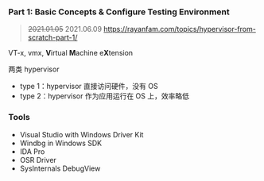 ### Part 1: Basic Concepts & Configure Testing Environment

> ~~2021.01.05~~ 2021.06.09 https://rayanfam.com/topics/hypervisor-from-scratch-part-1/

VT-x, vmx, **V**irtual **M**achine e**X**tension

两类 hypervisor

- type 1：hypervisor 直接访问硬件，没有 OS
- type 2：hypervisor 作为应用运行在 OS 上，效率略低

### Tools

- Visual Studio with Windows Driver Kit
- Windbg in Windows SDK
- IDA Pro
- OSR Driver
- SysInternals DebugView

